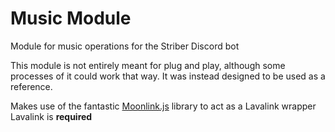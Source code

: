 # Music Module
Module for music operations for the Striber Discord bot

This module is not entirely meant for plug and play, although some processes of it could work that way. It was instead designed to be used as a reference.

Makes use of the fantastic [Moonlink.js](https://github.com/1Lucas1apk/moonlink.js) library to act as a Lavalink wrapper
Lavalink is **required**
